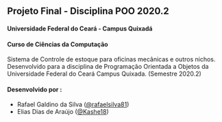 ## Projeto Final - Disciplina POO 2020.2
#### Universidade Federal do Ceará - Campus Quixadá 
#### Curso de Ciências da Computação


Sistema de Controle de estoque para oficinas mecânicas e outros nichos.
Desenvolvido para a disciplina de Programação Orientada a Objetos da Universidade Federal do Ceará Campus Quixada. (Semestre 2020.2)

#### Desenvolvido por : 
- Rafael Galdino da Silva ([@rafaelsilva81](https://github.com/rafaelsilva81 "@rafaelsilva81"))
- Elias Dias de Araújo ([@Kashe18](https://github.com/Kashe18 "@Kashe18"))
